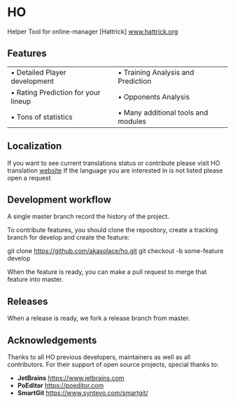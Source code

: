 # HO
Helper Tool for online-manager [Hattrick] www.hattrick.org

## Features

<table border="0">
 <tr>
    <td>&bull; Detailed Player development</td>
    <td>&bull; Training Analysis and Prediction</td>
 </tr>
 <tr>
    <td>&bull; Rating Prediction for your lineup</td>
    <td>&bull; Opponents Analysis</td>
 </tr>
 <tr>
    <td>&bull; Tons of statistics</td>
    <td>&bull; Many additional tools and modules</td>
 </tr>
</table>


## Localization

If you want to see current translations status or contribute please visit HO translation [website](https://poeditor.com/join/project/jCaWGL1JCl)
If the language you are interested in is not listed please open a request

## Development workflow

A single master branch record the history of the project.

To contribute features, you should clone the repository, create a tracking branch for develop and create the feature:

git clone https://github.com/akasolace/ho.git
git checkout -b some-feature develop

When the feature is ready, you can make a pull request to merge that feature into master. 


## Releases

When a release is ready, we fork a release branch from master. 

## Acknowledgements

Thanks to all HO previous developers, maintainers as well as all contributors. 
For their support of open source projects, special thanks to:
- **JetBrains** https://www.jetbrains.com
- **PoEditor**  https://poeditor.com
- **SmartGit**  https://www.syntevo.com/smartgit/
